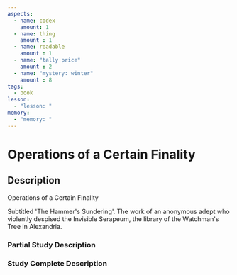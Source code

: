 ```yaml
---
aspects: 
  - name: codex
    amount: 1
  - name: thing
    amount : 1
  - name: readable
    amount : 1
  - name: "tally price"
    amount : 2
  - name: "mystery: winter"
    amount : 8
tags:
  - book
lesson:
  - "lesson: "
memory:
  - "memory: "
---
```


# Operations of a Certain Finality

## Description
Operations of a Certain Finality

Subtitled 'The Hammer's Sundering'. The work of an anonymous adept who violently despised the Invisible Serapeum, the library of the Watchman's Tree in Alexandria.
### Partial Study Description

### Study Complete Description

